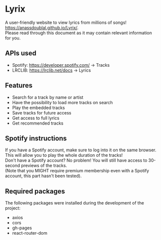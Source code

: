 # Lyrix
A user-friendly website to view lyrics from millions of songs! https://anassdoublal.github.io/Lyrix/. <br/> 
Please read through this document as it may contain relevant information for you.

## APIs used
- Spotify: https://developer.spotify.com/ -> Tracks
- LRCLIB: https://lrclib.net/docs -> Lyrics

## Features
- Search for a track by name or artist
- Have the possibility to load more tracks on search
- Play the embedded tracks
- Save tracks for future access
- Get access to full lyrics
- Get recommended tracks

## Spotify instructions
If you have a Spotify account, make sure to log into it on the same browser. This will allow you to play the whole duration of the tracks! <br/>
Don't have a Spotify account? No problem! You will still have access to 30-second previews of the tracks. <br/>
(Note that you MIGHT require premium membership even with a Spotify account, this part hasn't been tested).

## Required packages
The following packages were installed during the development of the project:
- axios
- cors
- gh-pages
- react-router-dom
